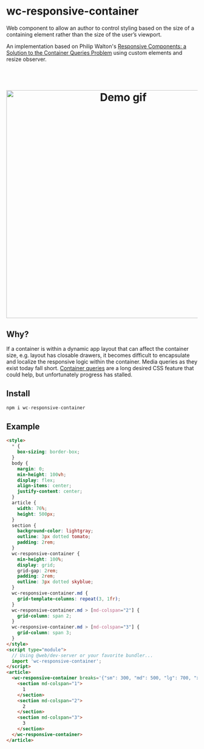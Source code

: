 # wc-responsive-container

Web component to allow an author to control styling based on the size of a containing element rather than the size of the user’s viewport.

An implementation based on Philip Walton's [Responsive Components: a Solution to the Container Queries Problem](https://philipwalton.com/articles/responsive-components-a-solution-to-the-container-queries-problem/) using custom elements and resize observer.

<h1 align="center">
  <br>
  <img width="600" src="https://raw.githubusercontent.com/pinkhominid/wc-responsive-container/master/demo.gif" alt="Demo gif">
  <br>
</h1>

## Why?
If a container is within a dynamic app layout that can affect the container size, e.g. layout has closable drawers, it becomes difficult to encapsulate and localize the responsive logic within the container. Media queries as they exist today fall short. [Container queries](https://wicg.github.io/container-queries/) are a long desired CSS feature that could help, but unfortunately progress has stalled.

## Install

```js
npm i wc-responsive-container
```

## Example

```html
<style>
  * {
    box-sizing: border-box;
  }
  body {
    margin: 0;
    min-height: 100vh;
    display: flex;
    align-items: center;
    justify-content: center;
  }
  article {
    width: 76%;
    height: 500px;
  }
  section {
    background-color: lightgray;
    outline: 3px dotted tomato;
    padding: 2rem;
  }
  wc-responsive-container {
    min-height: 100%;
    display: grid;
    grid-gap: 2rem;
    padding: 2rem;
    outline: 3px dotted skyblue;
  }
  wc-responsive-container.md {
    grid-template-columns: repeat(3, 1fr);
  }
  wc-responsive-container.md > [md-colspan="2"] {
    grid-column: span 2;
  }
  wc-responsive-container.md > [md-colspan="3"] {
    grid-column: span 3;
  }
</style>
<script type="module">
  // Using @web/dev-server or your favorite bundler...
  import 'wc-responsive-container';
</script>
<article>
  <wc-responsive-container breaks='{"sm": 300, "md": 500, "lg": 700, "xl": 900}'>
    <section md-colspan="1">
      1
    </section>
    <section md-colspan="2">
      2
    </section>
    <section md-colspan="3">
      3
    </section>
  </wc-responsive-container>
</article>
```

